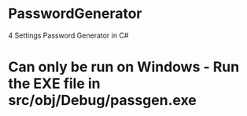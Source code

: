 # PasswordGenerator
4 Settings Password Generator in C#

# Can only be run on Windows - Run the EXE file in src/obj/Debug/passgen.exe
